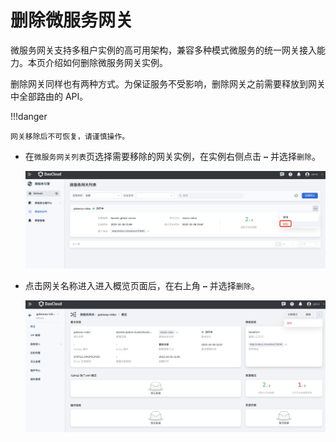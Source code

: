 # 删除微服务网关

微服务网关支持多租户实例的高可用架构，兼容多种模式微服务的统一网关接入能力。本页介绍如何删除微服务网关实例。

删除网关同样也有两种方式。为保证服务不受影响，删除网关之前需要释放到网关中全部路由的 API。

!!!danger

    网关移除后不可恢复，请谨慎操作。

- 在`微服务网关列表`页选择需要移除的网关实例，在实例右侧点击 **`⋯`** 并选择`删除`。

    ![移除网关](imgs/delete.png)

- 点击网关名称进入进入概览页面后，在右上角 **`⋯`** 并选择`删除`。

    ![移除网关](imgs/delete-gateway.png)
